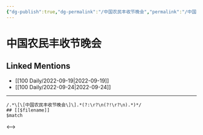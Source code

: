 ```yaml
---
{"dg-publish":true,"dg-permalink":"/中国农民丰收节晚会","permalink":"/中国农民丰收节晚会/"}
---
```


# 中国农民丰收节晚会

## Linked Mentions
- [[100 Daily/2022-09-19\|2022-09-19]]
- [[100 Daily/2022-09-24\|2022-09-24]]


---

```expander
/.*\[\[中国农民丰收节晚会\]\].*(?:\r?\n(?!\r?\n).*)*/
## [[$filename]]
$match
```

<-->
